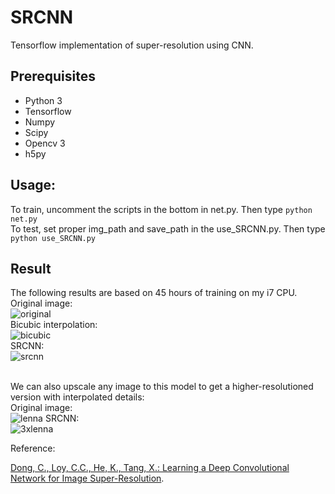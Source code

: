 # SRCNN
Tensorflow implementation of super-resolution using CNN.

## Prerequisites
 * Python 3
 * Tensorflow
 * Numpy
 * Scipy
 * Opencv 3
 * h5py

## Usage:

To train, uncomment the scripts in the bottom in net.py.
Then type `python net.py`
<br>
To test, set proper img_path and save_path in the use_SRCNN.py.
Then type `python use_SRCNN.py`

## Result
The following results are based on 45 hours of training on my i7 CPU.
<br>
Original image:<br>
![original](https://github.com/Edwardlzy/SRCNN/blob/master/result/head_original.png)<br>
Bicubic interpolation:<br>
![bicubic](https://github.com/Edwardlzy/SRCNN/blob/master/result/head_bicubic.png)<br>
SRCNN:<br>
![srcnn](https://github.com/Edwardlzy/SRCNN/blob/master/result/head_test.png)
<br><br>

We can also upscale any image to this model to get a higher-resolutioned version with interpolated details:<br>
Original image:<br>
![lenna](https://github.com/Edwardlzy/SRCNN/blob/master/result/lenna.bmp)
SRCNN:<br>
![3xlenna](https://github.com/Edwardlzy/SRCNN/blob/master/result/lenna_3x.png)

  
Reference:

[Dong, C., Loy, C.C., He, K., Tang, X.: Learning a Deep Convolutional Network for Image Super-Resolution](http://mmlab.ie.cuhk.edu.hk/projects/SRCNN.html).
